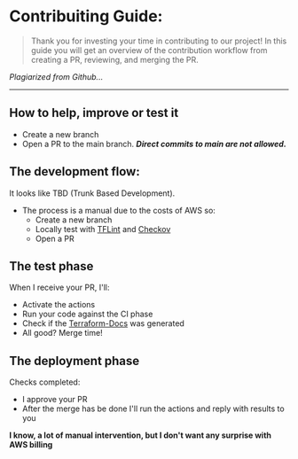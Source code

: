 # Contribuiting Guide:

> Thank you for investing your time in contributing to our project! In this guide you will get an overview of the contribution workflow from creating a PR, reviewing, and merging the PR.

_Plagiarized from Github..._

---

## How to help, improve or test it

- Create a new branch
- Open a PR to the main branch. _**Direct commits to main are not allowed.**_

## The development flow:

It looks like TBD (Trunk Based Development).
- The process is a manual due to the costs of AWS so:
    - Create a new branch
    - Locally test with [TFLint](https://github.com/terraform-linters/tflint) and [Checkov](https://www.checkov.io/)
    - Open a PR

## The test phase

When I receive your PR, I'll:
- Activate the actions
- Run your code against the CI phase
- Check if the [Terraform-Docs](https://terraform-docs.io/) was generated
- All good? Merge time!

## The deployment phase

Checks completed:
- I approve your PR
- After the merge has be done I'll run the actions and reply with results to you

**I know, a lot of manual intervention, but I don't want any surprise with AWS billing**